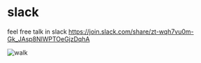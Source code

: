 # slack
feel free talk in slack 
https://join.slack.com/share/zt-wqh7vu0m-Gk_JAsp8NlWPTOeGjzDqhA

![walk](https://raw.githubusercontent.com/taegyunko/public/main/walk.gif)
